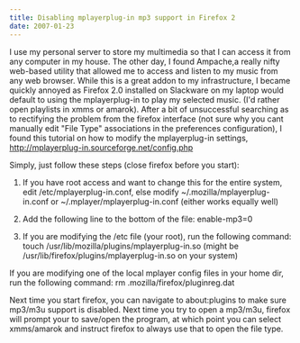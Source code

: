 ```yaml
---
title: Disabling mplayerplug-in mp3 support in Firefox 2
date: 2007-01-23
---
```


I use my personal server to store my multimedia so that I can access it from any computer in my house. The other day, I found Ampache,a really nifty web-based utility that allowed me to access and listen to my music from any web browser. While this is a great addon to my infrastructure, I became quickly annoyed as Firefox 2.0 installed on Slackware on my laptop would default to using the mplayerplug-in to play my selected music. (I'd rather open playlists in xmms or amarok). After a bit of unsuccessful searching as to rectifying the problem from the firefox interface (not sure why you cant manually edit "File Type" associations in the preferences configuration), I found this tutorial on how to modify the mplayerplug-in settings, http://mplayerplug-in.sourceforge.net/config.php

Simply, just follow these steps (close firefox before you start):
1) If you have root access and want to change this for the entire system, edit /etc/mplayerplug-in.conf, else modify ~/.mozilla/mplayerplug-in.conf or ~/.mplayer/mplayerplug-in.conf (either works equally well)

2) Add the following line to the bottom of the file:
enable-mp3=0

3) If you are modifying the /etc file (your root), run the following command:
touch /usr/lib/mozilla/plugins/mplayerplug-in.so (might be /usr/lib/firefox/plugins/mplayerplug-in.so on your system)

If you are modifying one of the local mplayer config files in your home dir, run the following command:
rm .mozilla/firefox/pluginreg.dat

Next time you start firefox, you can navigate to about:plugins to make sure mp3/m3u support is disabled. Next time you try to open a mp3/m3u, firefox will prompt your to save/open the program, at which point you can select xmms/amarok and instruct firefox to always use that to open the file type.
